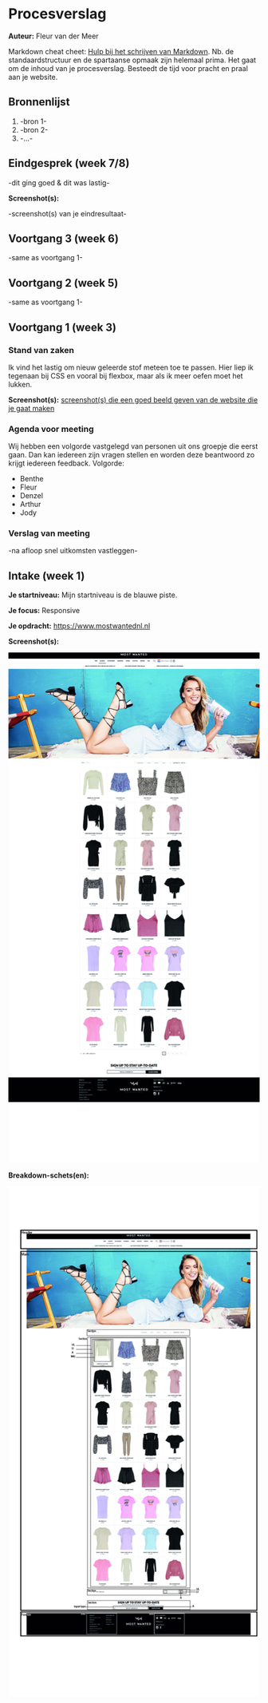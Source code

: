 # Procesverslag
**Auteur:** Fleur van der Meer

Markdown cheat cheet: [Hulp bij het schrijven van Markdown](https://github.com/adam-p/markdown-here/wiki/Markdown-Cheatsheet). Nb. de standaardstructuur en de spartaanse opmaak zijn helemaal prima. Het gaat om de inhoud van je procesverslag. Besteedt de tijd voor pracht en praal aan je website.



## Bronnenlijst
1. -bron 1-
2. -bron 2-
3. -...-



## Eindgesprek (week 7/8)

-dit ging goed & dit was lastig-

**Screenshot(s):**

-screenshot(s) van je eindresultaat-



## Voortgang 3 (week 6)

-same as voortgang 1-



## Voortgang 2 (week 5)

-same as voortgang 1-



## Voortgang 1 (week 3)

### Stand van zaken

Ik vind het lastig om nieuw geleerde stof meteen toe te passen. Hier liep ik tegenaan bij CSS en vooral bij flexbox, maar als ik meer oefen moet het lukken.

**Screenshot(s):**
[screenshot(s) die een goed beeld geven van de website die je gaat maken](images/voortgang1.png)
 
### Agenda voor meeting

Wij hebben een volgorde vastgelegd van personen uit ons groepje die eerst gaan. Dan kan iedereen zijn vragen stellen en worden deze beantwoord zo krijgt iedereen feedback.
Volgorde:
- Benthe
- Fleur
- Denzel
- Arthur
- Jody

### Verslag van meeting

-na afloop snel uitkomsten vastleggen-



## Intake (week 1)

**Je startniveau:** Mijn startniveau is de blauwe piste.

**Je focus:** Responsive

**Je opdracht:** https://www.mostwantednl.nl

**Screenshot(s):**

![screenshot(s) die een goed beeld geven van de website die je gaat maken](images/Screenshot-webs.jpg)

**Breakdown-schets(en):**

![-voorlopige breakdownschets(en) van een of beide pagina's van de site die je gaat maken-](images/Breakdown1.jpg)
